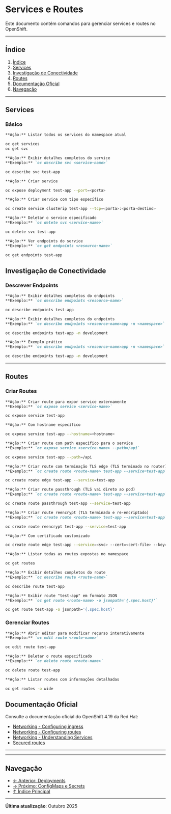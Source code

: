 # Services e Routes

Este documento contém comandos para gerenciar services e routes no OpenShift.

---

## Índice

1. [Índice](#índice)
2. [Services](#services)
3. [Investigação de Conectividade](#investigação-de-conectividade)
4. [Routes](#routes)
5. [Documentação Oficial](#documentação-oficial)
6. [Navegação](#navegação)
---

## Services

### Básico
```markdown
**Ação:** Listar todos os services do namespace atual
```

```bash
oc get services
oc get svc
```

```markdown
**Ação:** Exibir detalhes completos do service
**Exemplo:** `oc describe svc <service-name>`
```

```bash
oc describe svc test-app
```

```markdown
**Ação:** Criar service
```

```bash ignore-test
oc expose deployment test-app --port=<porta>
```

```markdown
**Ação:** Criar service com tipo específico
```

```bash ignore-test
oc create service clusterip test-app --tcp=<porta>:<porta-destino>
```

```markdown
**Ação:** Deletar o service especificado
**Exemplo:** `oc delete svc <service-name>`
```

```bash ignore-test
oc delete svc test-app
```

```markdown
**Ação:** Ver endpoints do service
**Exemplo:** `oc get endpoints <resource-name>`
```

```bash
oc get endpoints test-app
```

## Investigação de Conectividade


### Descrever Endpoints
```markdown
**Ação:** Exibir detalhes completos do endpoints
**Exemplo:** `oc describe endpoints <resource-name>`
```

```bash
oc describe endpoints test-app
```

```markdown
**Ação:** Exibir detalhes completos do endpoints
**Exemplo:** `oc describe endpoints <resource-name>app -n <namespace>`
```

```bash
oc describe endpoints test-app -n development
```

```markdown
**Ação:** Exemplo prático
**Exemplo:** `oc describe endpoints <resource-name>app -n <namespace>`
```

```bash
oc describe endpoints test-app -n development
```

---

## Routes

### Criar Routes
```markdown
**Ação:** Criar route para expor service externamente
**Exemplo:** `oc expose service <service-name>`
```

```bash ignore-test
oc expose service test-app
```

```markdown
**Ação:** Com hostname específico
```

```bash ignore-test
oc expose service test-app --hostname=<hostname>
```

```markdown
**Ação:** Criar route com path específico para o service
**Exemplo:** `oc expose service <service-name> --path=/api`
```

```bash ignore-test
oc expose service test-app --path=/api
```

```markdown
**Ação:** Criar route com terminação TLS edge (TLS terminado no router)
**Exemplo:** `oc create route <route-name> test-app --service=test-app`
```

```bash ignore-test
oc create route edge test-app --service=test-app
```

```markdown
**Ação:** Criar route passthrough (TLS vai direto ao pod)
**Exemplo:** `oc create route <route-name> test-app --service=test-app`
```

```bash ignore-test
oc create route passthrough test-app --service=test-app
```

```markdown
**Ação:** Criar route reencrypt (TLS terminado e re-encriptado)
**Exemplo:** `oc create route <route-name> test-app --service=test-app`
```

```bash ignore-test
oc create route reencrypt test-app --service=test-app
```

```markdown
**Ação:** Com certificado customizado
```

```bash ignore-test
oc create route edge test-app --service=<svc> --cert=<cert-file> --key=<key-file>
```

```markdown
**Ação:** Listar todas as routes expostas no namespace
```

```bash
oc get routes
```

```markdown
**Ação:** Exibir detalhes completos do route
**Exemplo:** `oc describe route <route-name>`
```

```bash
oc describe route test-app
```

```markdown
**Ação:** Exibir route "test-app" em formato JSON
**Exemplo:** `oc get route <route-name> -o jsonpath='{.spec.host}'`
```

```bash
oc get route test-app -o jsonpath='{.spec.host}'
```

### Gerenciar Routes
```markdown
**Ação:** Abrir editor para modificar recurso interativamente
**Exemplo:** `oc edit route <route-name>`
```

```bash ignore-test
oc edit route test-app
```

```markdown
**Ação:** Deletar o route especificado
**Exemplo:** `oc delete route <route-name>`
```

```bash ignore-test
oc delete route test-app
```

```markdown
**Ação:** Listar routes com informações detalhadas
```

```bash
oc get routes -o wide
```

## Documentação Oficial

Consulte a documentação oficial do OpenShift 4.19 da Red Hat:

- <a href="https://docs.redhat.com/en/documentation/openshift_container_platform/4.19/html/networking/configuring-ingress">Networking - Configuring ingress</a>
- <a href="https://docs.redhat.com/en/documentation/openshift_container_platform/4.19/html/networking/configuring-routes">Networking - Configuring routes</a>
- <a href="https://docs.redhat.com/en/documentation/openshift_container_platform/4.19/html/networking/understanding-networking">Networking - Understanding Services</a>
- <a href="https://docs.redhat.com/en/documentation/openshift_container_platform/4.19/html/networking/configuring-routes#nw-ingress-creating-a-route-via-an-ingress_route-configuration">Secured routes</a>
---

---

## Navegação

- [← Anterior: Deployments](05-deployments-scaling.md)
- [→ Próximo: ConfigMaps e Secrets](07-configmaps-secrets.md)
- [↑ Índice Principal](README.md)

---

**Última atualização**: Outubro 2025
